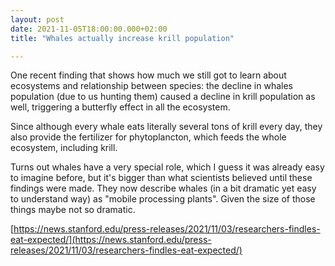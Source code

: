```yaml
---
layout: post
date: 2021-11-05T18:00:00.000+02:00
title: "Whales actually increase krill population"

---
```


One recent finding that shows how much we still got to learn about ecosystems and relationship between species: the decline in whales population (due to us hunting them) caused a decline in krill population as well, triggering a butterfly effect in all the ecosystem. 

Since although every whale eats literally several tons of krill every day, they also provide the fertilizer for phytoplancton, which feeds the whole ecosystem, including krill.

Turns out whales have a very special role, which I guess it was already easy to imagine before, but it's bigger than what scientists believed until these findings were made. They now describe whales (in a bit dramatic yet easy to understand way) as "mobile processing plants". Given the size of those things maybe not so dramatic.

[https://news.stanford.edu/press-releases/2021/11/03/researchers-findles-eat-expected/](https://news.stanford.edu/press-releases/2021/11/03/researchers-findles-eat-expected/)


